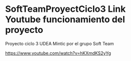 # SoftTeamProyectCiclo3 Link Youtube funcionamiento del proyecto 
Proyecto ciclo 3 UDEA Mintic por el grupo Soft Team

https://www.youtube.com/watch?v=hKXmdKS2yYg


